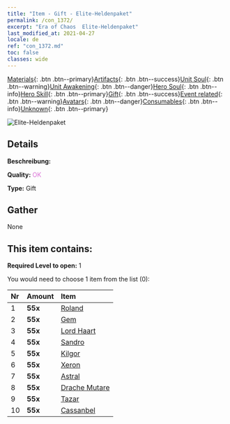 ```yaml
---
title: "Item - Gift - Elite-Heldenpaket"
permalink: /con_1372/
excerpt: "Era of Chaos  Elite-Heldenpaket"
last_modified_at: 2021-04-27
locale: de
ref: "con_1372.md"
toc: false
classes: wide
---
```

 [Materials](/ItemsDE/){: .btn .btn--primary}[Artifacts](/ItemsDE/Artifacts/){: .btn .btn--success}[Unit Soul](/ItemsDE/UnitSoul/){: .btn .btn--warning}[Unit Awakening](/ItemsDE/UnitAwakening/){: .btn .btn--danger}[Hero Soul](/ItemsDE/HeroSoul/){: .btn .btn--info}[Hero Skill](/ItemsDE/HeroSkill/){: .btn .btn--primary}[Gift](/ItemsDE/Gift/){: .btn .btn--success}[Event related](/ItemsDE/Events/){: .btn .btn--warning}[Avatars](/ItemsDE/Avatars/){: .btn .btn--danger}[Consumables](/ItemsDE/Consumables/){: .btn .btn--info}[Unknown](/ItemsDE/Unknown/){: .btn .btn--primary}

 ![Elite-Heldenpaket](/images/t/i_907065.png)

## Details
 **Beschreibung:** 

 **Quality:** <span style="color: #DA70D6">OK</span>

 **Type:** Gift

## Gather

  None

## This item contains:

 **Required Level to open:** 1

 You would need to choose 1 item from the list (0):

  | Nr | Amount |     Item    |
  |:---|:-------|:------------|
  | 1 |  **55x** | [Roland](/ItemsDE/her_362/) |  | 
  | 2 |  **55x** | [Gem](/ItemsDE/her_369/) |  | 
  | 3 |  **55x** | [Lord Haart](/ItemsDE/her_370/) |  | 
  | 4 |  **55x** | [Sandro](/ItemsDE/her_371/) |  | 
  | 5 |  **55x** | [Kilgor](/ItemsDE/her_374/) |  | 
  | 6 |  **55x** | [Xeron](/ItemsDE/her_383/) |  | 
  | 7 |  **55x** | [Astral](/ItemsDE/her_388/) |  | 
  | 8 |  **55x** | [Drache Mutare](/ItemsDE/her_390/) |  | 
  | 9 |  **55x** | [Tazar](/ItemsDE/her_393/) |  | 
  | 10 |  **55x** | [Cassanbel](/ItemsDE/her_396/) |  | 
